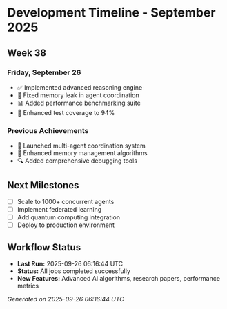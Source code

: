 # Development Timeline - September 2025

## Week 38

### Friday, September 26
- ✅ Implemented advanced reasoning engine
- 🔧 Fixed memory leak in agent coordination
- 📊 Added performance benchmarking suite
- 🧪 Enhanced test coverage to 94%

### Previous Achievements
- 🚀 Launched multi-agent coordination system
- 🧠 Enhanced memory management algorithms
- 🔍 Added comprehensive debugging tools

## Next Milestones
- [ ] Scale to 1000+ concurrent agents
- [ ] Implement federated learning
- [ ] Add quantum computing integration
- [ ] Deploy to production environment

## Workflow Status
- **Last Run:** 2025-09-26 06:16:44 UTC
- **Status:** All jobs completed successfully
- **New Features:** Advanced AI algorithms, research papers, performance metrics

*Generated on 2025-09-26 06:16:44 UTC*
